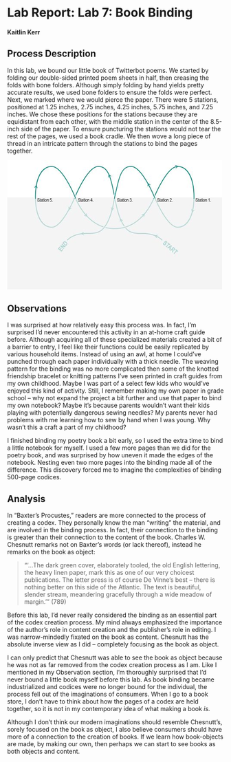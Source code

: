 # Lab Report: Lab 7: Book Binding

#### Kaitlin Kerr

## Process Description

In this lab, we bound our little book of Twitterbot poems. We started by folding our double-sided printed poem sheets in half, then creasing the folds with bone folders. Although simply folding by hand yields pretty accurate results, we used bone folders to ensure the folds were perfect. Next, we marked where we would pierce the paper. There were 5 stations, positioned at 1.25 inches, 2.75 inches, 4.25 inches, 5.75 inches, and 7.25 inches. We chose these positions for the stations because they are equidistant from each other, with the middle station in the center of the 8.5-inch side of the paper. To ensure puncturing the stations would not tear the rest of the pages, we used a book cradle. We then wove a long piece of thread in an intricate pattern through the stations to bind the pages together. 

![a photograph of the binding diagram](/images/bound-book.jpg)

## Observations
I was surprised at how relatively easy this process was. In fact, I’m surprised I’d never encountered this activity in an at-home craft guide before. Although acquiring all of these specialized materials created a bit of a barrier to entry, I feel like their functions could be easily replicated by various household items. Instead of using an awl, at home I could’ve punched through each paper individually with a thick needle. The weaving pattern for the binding was no more complicated then some of the knotted friendship bracelet or knitting patterns I’ve seen printed in craft guides from my own childhood. Maybe I was part of a select few kids who would’ve enjoyed this kind of activity. Still, I remember making my own paper in grade school – why not expand the project a bit further and use that paper to bind my own notebook? Maybe it’s because parents wouldn’t want their kids playing with potentially dangerous sewing needles? My parents never had problems with me learning how to sew by hand when I was young. Why wasn’t this a craft a part of my childhood? 

I finished binding my poetry book a bit early, so I used the extra time to bind a little notebook for myself. I used a few more pages than we did for the poetry book, and was surprised by how uneven it made the edges of the notebook. Nesting even two more pages into the binding made all of the difference. This discovery forced me to imagine the complexities of binding 500-page codices. 

## Analysis

In “Baxter’s Procustes,” readers are more connected to the process of creating a codex. They personally know the man “writing” the material, and are involved in the binding process. In fact, their connection to the binding is greater than their connection to the content of the book. Charles W. Chesnutt remarks not on Baxter’s words (or lack thereof), instead he remarks on the book as object:

> “‘…The dark green cover, elaborately tooled, the old English lettering, the heavy linen paper, mark this as one of our very choicest publications. The letter press is of course De Vinne’s best – there is nothing better on this side of the Atlantic. The text is beautiful, slender stream, meandering gracefully through a wide meadow of margin.’” (789)

Before this lab, I’d never really considered the binding as an essential part of the codex creation process. My mind always emphasized the importance of the author’s role in content creation and the publisher’s role in editing. I was narrow-mindedly fixated on the book as content. Chesnutt has the absolute inverse view as I did – completely focusing as the book as object. 

I can only predict that Chesnutt was able to see the book as object because he was not as far removed from the codex creation process as I am. Like I mentioned in my Observation section, I’m thoroughly surprised that I’d never bound a little book myself before this lab. As book binding became industrialized and codices were no longer bound for the individual, the process fell out of the imaginations of consumers. When I go to a book store, I don’t have to think about how the pages of a codex are held together, so it is not in my contemporary idea of what making a book *is.* 

Although I don’t think our modern imaginations should resemble Chesnutt’s, sorely focused on the book as object, I also believe consumers should have more of a connection to the creation of books. If we learn how book-objects are made, by making our own, then perhaps we can start to see books as both objects and content. 
